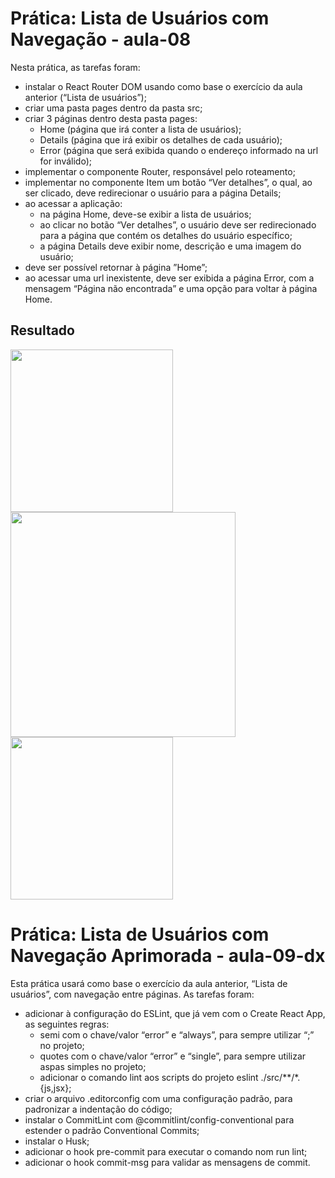# Prática: Lista de Usuários com Navegação - aula-08

Nesta prática, as tarefas foram:

- instalar o React Router DOM usando como base o exercício da aula anterior (“Lista de usuários”);
- criar uma pasta pages dentro da pasta src;
- criar 3 páginas dentro desta pasta pages:
    * Home (página que irá conter a lista de usuários);
    * Details (página que irá exibir os detalhes de cada usuário);
    * Error (página que será exibida quando o endereço informado na url for inválido);
- implementar o componente Router, responsável pelo roteamento;
- implementar no componente Item um botão “Ver detalhes”, o qual, ao ser clicado, deve redirecionar o usuário para a página Details;
- ao acessar a aplicação:
    * na página Home, deve-se exibir a lista de usuários;
    * ao clicar no botão “Ver detalhes”, o usuário deve ser redirecionado para a página que contém os detalhes do usuário específico;
    * a página Details deve exibir nome, descrição e uma imagem do usuário;
- deve ser possível retornar à página ”Home”;
- ao acessar uma url inexistente, deve ser exibida a página Error, com a mensagem “Página não encontrada” e uma opção para voltar à página Home.

## Resultado
<img height="260em" src="https://github.com/GiovaniDamian/front-end-awari/assets/60575219/66b43dec-bb74-434f-8e3a-ed067c3b43fc"/>
<img height="360em" src="https://github.com/GiovaniDamian/front-end-awari/assets/60575219/a8024f6c-0254-42bc-a694-7f382adb8b23"/>
<img height="260em" src="https://github.com/GiovaniDamian/front-end-awari/assets/60575219/5cab5bcf-1043-4be7-8d7f-4b8bf29f899f"/>


# Prática: Lista de Usuários com Navegação Aprimorada - aula-09-dx

Esta prática usará como base o exercício da aula anterior, “Lista de usuários”, com navegação entre páginas. As tarefas foram:

- adicionar à configuração do ESLint, que já vem com o Create React App, as seguintes regras:
   * semi com o chave/valor “error” e “always”, para sempre utilizar “;” no projeto;
   * quotes com o chave/valor “error” e “single”, para sempre utilizar aspas simples no projeto;
   * adicionar o comando lint aos scripts do projeto eslint ./src/**/*.{js,jsx};
- criar o arquivo .editorconfig com uma configuração padrão, para padronizar a indentação do código;
- instalar o CommitLint com @commitlint/config-conventional para estender o padrão Conventional Commits;
- instalar o Husk;
- adicionar o hook pre-commit para executar o comando nom run lint;
- adicionar o hook commit-msg para validar as mensagens de commit.